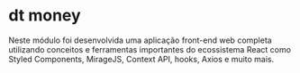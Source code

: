 # dt money

Neste módulo foi desenvolvida uma aplicação front-end web completa utilizando conceitos e ferramentas importantes do ecossistema React como Styled Components, MirageJS, Context API, hooks, Axios e muito mais.